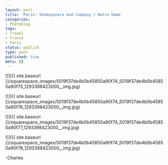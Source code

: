 ```yaml
---
layout: post
title: 'Paris: Shakespeare and Company / Notre Dame'
categories:
- Photoblog
tags:
- Travel
- France
- Paris
status: publish
type: post
published: true
meta: {}
---
```


![]({{ site.baseurl }}/squarespace_images/5019f37de4b0b45850a90f74_5019f37de4b0b45850a90f75_1293398423000__img.jpg)
  

  
   
![]({{ site.baseurl }}/squarespace_images/5019f37de4b0b45850a90f74_5019f37de4b0b45850a90f76_1293398423000__img.jpg)
  

  
   
![]({{ site.baseurl }}/squarespace_images/5019f37de4b0b45850a90f74_5019f37de4b0b45850a90f77_1293398423000__img.jpg)
  

  
   
![]({{ site.baseurl }}/squarespace_images/5019f37de4b0b45850a90f74_5019f37de4b0b45850a90f78_1293398423000__img.jpg)

-Charles
